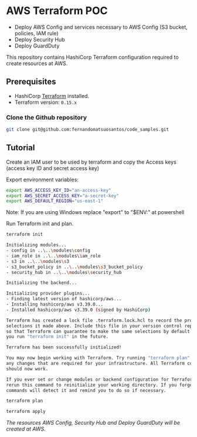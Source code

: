 # AWS Terraform POC
* Deploy AWS Config and services necessary to AWS Config (S3 bucket, policies, IAM rule)
* Deploy Security Hub
* Deploy GuardDuty


This repository contains HashiCorp Terraform configuration required to create resources at AWS.

## Prerequisites

* HashiCorp [Terraform](https://terraform.io/downloads.html) installed.
* Terraform version: `0.15.x`

### Clone the Github repository

```bash
git clone git@github.com:fernandomatsuosantos/code_samples.git
```

## Tutorial

Create an IAM user to be used by terraform and copy the Access keys (access key ID and secret access key)

Export environment variables:

```bash
export AWS_ACCESS_KEY_ID="an-access-key"
export AWS_SECRET_ACCESS_KEY="a-secret-key"
export AWS_DEFAULT_REGION="us-east-1"
```
Note: If you are using Windows replace "export" to "$ENV:" at powershell

Run Terraform init and plan.

```bash
terraform init 
```

```bash
Initializing modules...
- config in ..\..\modules\config
- iam_role in ..\..\modules\iam_role
- s3 in ..\..\modules\s3
- s3_bucket_policy in ..\..\modules\s3_bucket_policy
- security_hub in ..\..\modules\security_hub

Initializing the backend...

Initializing provider plugins...
- Finding latest version of hashicorp/aws...
- Installing hashicorp/aws v3.39.0...
- Installed hashicorp/aws v3.39.0 (signed by HashiCorp)

Terraform has created a lock file .terraform.lock.hcl to record the provider
selections it made above. Include this file in your version control repository
so that Terraform can guarantee to make the same selections by default when
you run "terraform init" in the future.

Terraform has been successfully initialized!

You may now begin working with Terraform. Try running "terraform plan" to see
any changes that are required for your infrastructure. All Terraform commands
should now work.

If you ever set or change modules or backend configuration for Terraform,
rerun this command to reinitialize your working directory. If you forget, other
commands will detect it and remind you to do so if necessary.
```

```bash
terraform plan
```

```bash
terraform apply
```

*The resources AWS Config, Security Hub and Deploy GuardDuty will be created at AWS.*